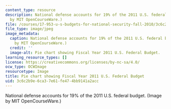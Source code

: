 ```yaml
---
content_type: resource
description: National defense accounts for 19% of the 2011 U.S. federal budget. (Image
  by MIT OpenCourseWare.)
file: /courses/17-953-u-s-budgets-for-national-security-fall-2010/3c6c2b9e6ca37e61fe474bb9141a2acc_17-953f10-th.jpg
file_type: image/jpeg
image_metadata:
  caption: National defense accounts for 19% of the 2011 U.S. federal budget. (Image
    by MIT OpenCourseWare.)
  credit: ''
  image-alt: Pie chart showing Fiscal Year 2011 U.S. Federal Budget.
learning_resource_types: []
license: https://creativecommons.org/licenses/by-nc-sa/4.0/
ocw_type: OCWImage
resourcetype: Image
title: Pie chart showing Fiscal Year 2011 U.S. Federal Budget
uid: 3c6c2b9e-6ca3-7e61-fe47-4bb9141a2acc
---
```

National defense accounts for 19% of the 2011 U.S. federal budget. (Image by MIT OpenCourseWare.)